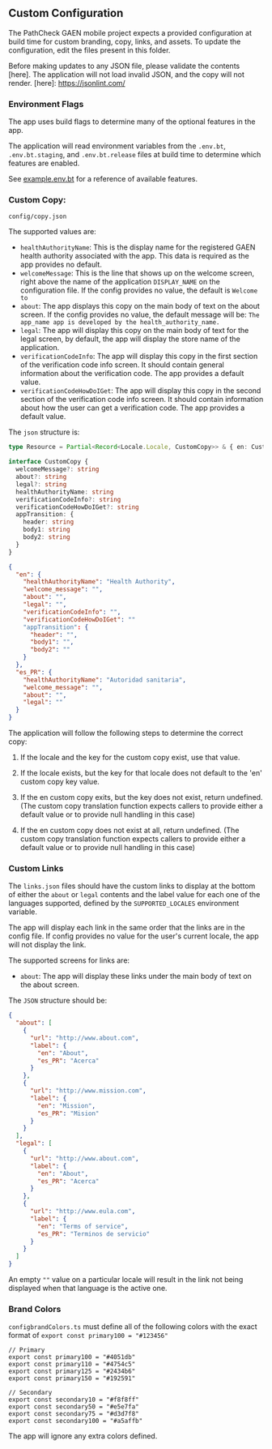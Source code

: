 ## Custom Configuration

The PathCheck GAEN mobile project expects a provided configuration at build time
for custom branding, copy, links, and assets. To update the configuration, edit
the files present in this folder.

Before making updates to any JSON file, please validate the contents [here].
The application will not load invalid JSON, and the copy will not render.
[here]: https://jsonlint.com/

### Environment Flags

The app uses build flags to determine many of the optional features in the app.

The application will read environment variables from the `.env.bt`,
`.env.bt.staging`, and `.env.bt.release` files at build time to determine which
features are enabled.

See [example.env.bt](../example.env.bt) for a reference of available features.

### Custom Copy:

`config/copy.json`

The supported values are:

- `healthAuthorityName`: This is the display name for the registered GAEN health authority associated with the app. This data is required as the app provides no default.
- `welcomeMessage`: This is the line that shows up on the welcome screen, right above the name of the application `DISPLAY_NAME` on the configuration file. If the config provides no value, the default is `Welcome to`
- `about`: The app displays this copy on the main body of text on the about screen.
  If the config provides no value, the default message will be:
  `The app_name app is developed by the health_authority_name.`
- `legal`: The app will display this copy on the main body of text for the legal screen,
  by default, the app will display the store name of the application.
- `verificationCodeInfo`: The app will display this copy in the first section of
  the verification code info screen. It should contain general information about
  the verification code. The app provides a default value.
- `verificationCodeHowDoIGet`: The app will display this copy in the second section of
  the verification code info screen. It should contain information about how the
  user can get a verification code. The app provides a default value.

The `json` structure is:

```typescript
type Resource = Partial<Record<Locale.Locale, CustomCopy>> & { en: CustomCopy }

interface CustomCopy {
  welcomeMessage?: string
  about?: string
  legal?: string
  healthAuthorityName: string
  verificationCodeInfo?: string
  verificationCodeHowDoIGet?: string
  appTransition: {
    header: string
    body1: string
    body2: string
  }
}
```

```json
{
  "en": {
    "healthAuthorityName": "Health Authority",
    "welcome_message": "",
    "about": "",
    "legal": "",
    "verificationCodeInfo": "",
    "verificationCodeHowDoIGet": ""
    "appTransition": {
      "header": "",
      "body1": "",
      "body2": ""
    }
  },
  "es_PR": {
    "healthAuthorityName": "Autoridad sanitaria",
    "welcome_message": "",
    "about": "",
    "legal": ""
  }
}
```

The application will follow the following steps to determine the correct copy:

1. If the locale and the key for the custom copy exist, use that value.

2. If the locale exists, but the key for that locale does not default to
   the 'en' custom copy key value.

3. If the en custom copy exits, but the key does not exist, return
   undefined. (The custom copy translation function expects callers to provide either a default value or to provide null handling in this case)

4. If the en custom copy does not exist at all, return undefined. (The custom copy translation function expects callers to provide either a default value or to provide null handling in this case)

### Custom Links

The `links.json` files should have the custom links to display at the bottom
of either the `about` or `legal` contents and the label value for each one of
the languages supported, defined by the `SUPPORTED_LOCALES` environment
variable.

The app will display each link in the same order that the links are in the config file. If config provides no value for the user's current locale, the app will not display the link.

The supported screens for links are:

- `about`: The app will display these links under the main body of text on the about screen.

The `JSON` structure should be:

```json
{
  "about": [
    {
      "url": "http://www.about.com",
      "label": {
        "en": "About",
        "es_PR": "Acerca"
      }
    },
    {
      "url": "http://www.mission.com",
      "label": {
        "en": "Mission",
        "es_PR": "Mision"
      }
    }
  ],
  "legal": [
    {
      "url": "http://www.about.com",
      "label": {
        "en": "About",
        "es_PR": "Acerca"
      }
    },
    {
      "url": "http://www.eula.com",
      "label": {
        "en": "Terms of service",
        "es_PR": "Terminos de servicio"
      }
    }
  ]
}
```

An empty `""` value on a particular locale will result in the link not being
displayed when that language is the active one.

### Brand Colors

`configbrandColors.ts` must define all of the following colors with the exact
format of `export const primary100 = "#123456"`

```
// Primary
export const primary100 = "#4051db"
export const primary110 = "#4754c5"
export const primary125 = "#2434b6"
export const primary150 = "#192591"

// Secondary
export const secondary10 = "#f8f8ff"
export const secondary50 = "#e5e7fa"
export const secondary75 = "#d3d7f8"
export const secondary100 = "#a5affb"
```

The app will ignore any extra colors defined.
